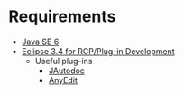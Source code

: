 # Requirements #
  * [Java SE 6](http://java.sun.com/javase/6/)
  * [Eclipse 3.4 for RCP/Plug-in Development](http://www.eclipse.org/downloads/packages/eclipse-rcpplug-developers/ganymeder)
    * Useful plug-ins
      * [JAutodoc](http://jautodoc.sourceforge.net/)
      * [AnyEdit](http://andrei.gmxhome.de/anyedit/)